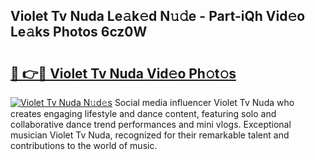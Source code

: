 ## Violet Tv Nuda Le𝚊k𝚎d N𝚞𝚍e - Part-iQh Vid𝚎o Le𝚊ks Photos 6cz0W

# <h2><a href="http://fbf4o7u.evod.top/?m=Violet+Tv+Nuda">🔗 👉🔴 Violet Tv Nuda Vid𝚎o Ph𝚘t𝚘s</a></h2>

[![Violet Tv Nuda N𝚞d𝚎s](https://i.imgur.com/8V9OHl7.gif)](http://fbf4o7u.evod.top/?m=Violet+Tv+Nuda)
Social media influencer Violet Tv Nuda who creates engaging lifestyle and dance content, featuring solo and collaborative dance trend performances and mini vlogs. Exceptional musician Violet Tv Nuda, recognized for their remarkable talent and contributions to the world of music. 
